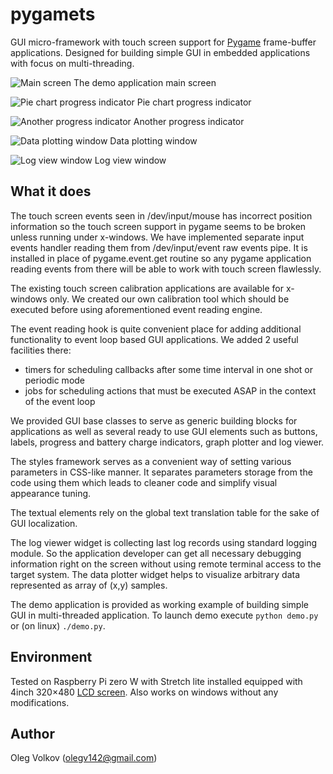 # pygamets

GUI micro-framework with touch screen support for [Pygame](http://www.pygame.org) frame-buffer applications.
Designed for building simple GUI in embedded applications with focus on multi-threading.

![Main screen](https://github.com/olegv142/pygamets/blob/master/demo.png)
The demo application main screen

![Pie chart progress indicator](https://github.com/olegv142/pygamets/blob/master/progress.png)
Pie chart progress indicator

![Another progress indicator](https://github.com/olegv142/pygamets/blob/master/progress2.png)
Another progress indicator

![Data plotting window](https://github.com/olegv142/pygamets/blob/master/plotter.png)
Data plotting window

![Log view window](https://github.com/olegv142/pygamets/blob/master/log_view.png)
Log view window

## What it does
The touch screen events seen in /dev/input/mouse has incorrect position information so the touch screen support in pygame
seems to be broken unless running under x-windows. We have implemented separate input events handler reading them from /dev/input/event
raw events pipe. It is installed in place of pygame.event.get routine so any pygame application reading events from there will be
able to work with touch screen flawlessly.

The existing touch screen calibration applications are available for x-windows only. We created our own calibration tool which
should be executed before using aforementioned event reading engine.

The event reading hook is quite convenient place for adding additional functionality to event loop based GUI applications.
We added 2 useful facilities there:
- timers for scheduling callbacks after some time interval in one shot or periodic mode
- jobs for scheduling actions that must be executed ASAP in the context of the event loop

We provided GUI base classes to serve as generic building blocks for applications as well as several ready to use
GUI elements such as buttons, labels, progress and battery charge indicators, graph plotter and log viewer.

The styles framework serves as a convenient way of setting various parameters in CSS-like manner. It separates
parameters storage from the code using them which leads to cleaner code and simplify visual appearance tuning.

The textual elements rely on the global text translation table for the sake of GUI localization.

The log viewer widget is collecting last log records using standard logging module. So the application
developer can get all necessary debugging information right on the screen without using remote terminal access to the target system.
The data plotter widget helps to visualize arbitrary data represented as array of (x,y) samples.

The demo application is provided as working example of building simple GUI in multi-threaded application.
To launch demo execute `python demo.py` or (on linux) `./demo.py`.

## Environment
Tested on Raspberry Pi zero W with Stretch lite installed equipped with 4inch 320×480
[LCD screen](https://www.waveshare.com/product/mini-pc/raspberry-pi/displays/4inch-rpi-lcd-a.htm).
Also works on windows without any modifications.

## Author

Oleg Volkov (olegv142@gmail.com)
